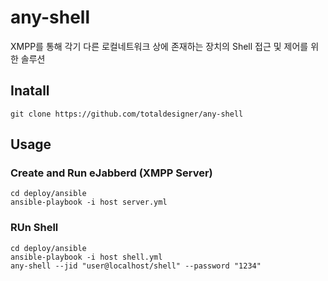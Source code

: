 # any-shell

XMPP를 통해 각기 다른 로컬네트워크 상에 존재하는 장치의 Shell 접근 및 제어를 위한 솔루션 

## Inatall 
``` shell
git clone https://github.com/totaldesigner/any-shell
```

## Usage
### Create and Run eJabberd (XMPP Server)
``` shell
cd deploy/ansible
ansible-playbook -i host server.yml
```
### RUn Shell
``` shell
cd deploy/ansible
ansible-playbook -i host shell.yml
any-shell --jid "user@localhost/shell" --password "1234"
```
